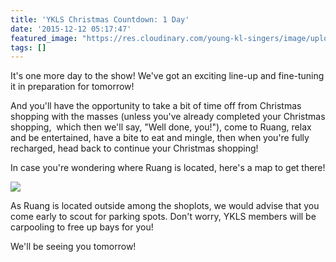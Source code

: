```yaml
---
title: 'YKLS Christmas Countdown: 1 Day'
date: '2015-12-12 05:17:47'
featured_image: "https://res.cloudinary.com/young-kl-singers/image/upload/c_scale,h_600/v1521057475/YKLS_christmas_website_banner.jpg"
tags: []
---
```


It's one more day to the show! We've got an exciting line-up and fine-tuning it in preparation for tomorrow!

And you'll have the opportunity to take a bit of time off from Christmas shopping with the masses (unless you've already completed your Christmas shopping,  which then we'll say, "Well done, you!"), come to Ruang, relax and be entertained, have a bite to eat and mingle, then when you're fully recharged, head back to continue your Christmas shopping!

In case you're wondering where Ruang is located, here's a map to get there!

![](https://res.cloudinary.com/young-kl-singers/image/upload/v1521057407/20151212-YKLS-Christmas-Countdown-1-Day-Ruang-Map.jpg)

As Ruang is located outside among the shoplots, we would advise that you come early to scout for parking spots. Don't worry, YKLS members will be carpooling to free up bays for you!

We'll be seeing you tomorrow!

